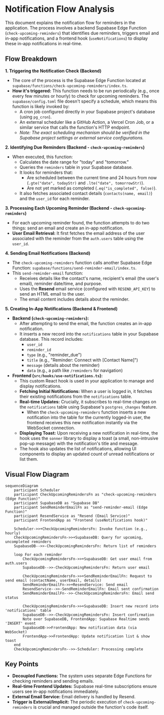 # Notification Flow Analysis

This document explains the notification flow for reminders in the application. The process involves a backend Supabase Edge Function (`check-upcoming-reminders`) that identifies due reminders, triggers email and in-app notifications, and a frontend hook (`useNotifications`) to display these in-app notifications in real-time.

## Flow Breakdown

**1. Triggering the Notification Check (Backend)**

*   The core of the process is the Supabase Edge Function located at `supabase/functions/check-upcoming-reminders/index.ts`.
*   **How it's triggered:** This function needs to be run periodically (e.g., once every few minutes or hourly) to check for upcoming reminders. The `supabase/config.toml` file doesn't specify a schedule, which means this function is likely invoked by:
    *   A cron job configured directly in your Supabase project's database (using `pg_cron`).
    *   An external scheduler like a GitHub Action, a Vercel Cron Job, or a similar service that calls the function's HTTP endpoint.
    *   *Note: The exact scheduling mechanism should be verified in the Supabase project settings or external service configurations.*

**2. Identifying Due Reminders (Backend - `check-upcoming-reminders`)**

*   When executed, this function:
    *   Calculates the date range for "today" and "tomorrow."
    *   Queries the `reminders` table in your Supabase database.
    *   It looks for reminders that:
        *   Are scheduled between the current time and 24 hours from now (`.gte("date", todayStr)` and `.lte("date", tomorrowStr)`).
        *   Are not yet marked as completed (`.eq("is_completed", false)`).
    *   It also fetches associated contact details (`contacts(name, email)`) and the `user_id` for each reminder.

**3. Processing Each Upcoming Reminder (Backend - `check-upcoming-reminders`)**

*   For each upcoming reminder found, the function attempts to do two things: send an email and create an in-app notification.
*   **User Email Retrieval:** It first fetches the email address of the user associated with the reminder from the `auth.users` table using the `user_id`.

**4. Sending Email Notifications (Backend)**

*   The `check-upcoming-reminders` function calls another Supabase Edge Function: `supabase/functions/send-reminder-email/index.ts`.
*   This `send-reminder-email` function:
    *   Receives details like the contact's name, recipient's email (the user's email), reminder date/time, and purpose.
    *   Uses the **Resend** email service (configured with `RESEND_API_KEY`) to send an HTML email to the user.
    *   The email content includes details about the reminder.

**5. Creating In-App Notifications (Backend & Frontend)**

*   **Backend (`check-upcoming-reminders`):**
    *   After attempting to send the email, the function creates an in-app notification.
    *   It inserts a new record into the `notifications` table in your Supabase database. This record includes:
        *   `user_id`
        *   `reminder_id`
        *   `type` (e.g., "reminder\_due")
        *   `title` (e.g., "Reminder: Connect with \[Contact Name]")
        *   `message` (details about the reminder)
        *   `data` (e.g., a path like `/reminders` for navigation)
*   **Frontend (`src/hooks/use-notifications.ts`):**
    *   This custom React hook is used in your application to manage and display notifications.
    *   **Fetching Initial Notifications:** When a user is logged in, it fetches their existing notifications from the `notifications` table.
    *   **Real-time Updates:** Crucially, it subscribes to real-time changes on the `notifications` table using Supabase's `postgres_changes` feature.
        *   When the `check-upcoming-reminders` function inserts a new notification into the table for the currently logged-in user, the frontend receives this new notification instantly via the WebSocket connection.
    *   **Displaying Toast:** Upon receiving a new notification in real-time, the hook uses the `sonner` library to display a toast (a small, non-intrusive pop-up message) with the notification's title and message.
    *   The hook also updates the list of notifications, allowing UI components to display an updated count of unread notifications or list them.

## Visual Flow Diagram

```mermaid
sequenceDiagram
    participant Scheduler
    participant CheckUpcomingRemindersFn as "check-upcoming-reminders (Edge Function)"
    participant SupabaseDB as "Supabase DB"
    participant SendReminderEmailFn as "send-reminder-email (Edge Function)"
    participant ResendService as "Resend (Email Service)"
    participant FrontendApp as "Frontend (useNotifications hook)"

    Scheduler->>+CheckUpcomingRemindersFn: Invoke function (e.g., hourly)
    CheckUpcomingRemindersFn->>+SupabaseDB: Query for upcoming, uncompleted reminders
    SupabaseDB-->>-CheckUpcomingRemindersFn: Return list of reminders

    loop For each reminder
        CheckUpcomingRemindersFn->>+SupabaseDB: Get user email from auth.users
        SupabaseDB-->>-CheckUpcomingRemindersFn: Return user email

        CheckUpcomingRemindersFn->>+SendReminderEmailFn: Request to send email (contactName, userEmail, details)
        SendReminderEmailFn->>+ResendService: Send email
        ResendService-->>-SendReminderEmailFn: Email sent confirmation
        SendReminderEmailFn-->>-CheckUpcomingRemindersFn: Email send status

        CheckUpcomingRemindersFn->>+SupabaseDB: Insert new record into 'notifications' table
        SupabaseDB-->>-CheckUpcomingRemindersFn: Insert confirmation
        Note over SupabaseDB, FrontendApp: Supabase Realtime sends 'INSERT' event
        SupabaseDB->>FrontendApp: New notification data (via WebSocket)
        FrontendApp->>FrontendApp: Update notification list & show toast
    end
    CheckUpcomingRemindersFn-->>-Scheduler: Processing complete
```

## Key Points

*   **Decoupled Functions:** The system uses separate Edge Functions for checking reminders and sending emails.
*   **Real-time Frontend Updates:** Supabase real-time subscriptions ensure users see in-app notifications immediately.
*   **External Email Service:** Email delivery is handled by Resend.
*   **Trigger is External/Implicit:** The periodic execution of `check-upcoming-reminders` is crucial and managed outside the function's code itself.
